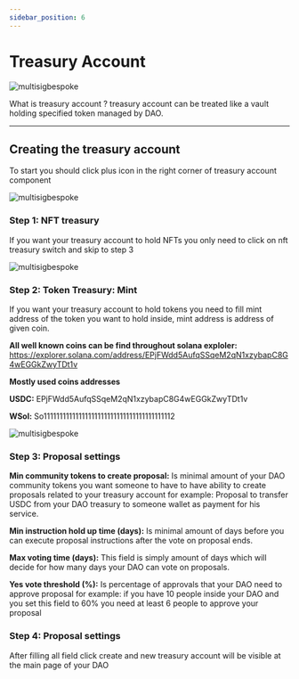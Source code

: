 ```yaml
---
sidebar_position: 6
---
```


# Treasury Account

![multisigbespoke](/img/multisig-DAO/treasuryAccount/vaults.png)

What is treasury account ? treasury account can be treated like a vault holding specified token managed by DAO.

---

## Creating the treasury account

To start you should click plus icon in the right corner of treasury account component

![multisigbespoke](/img/multisig-DAO/treasuryAccount/vaults.png)

### Step 1: NFT treasury

If you want your treasury account to hold NFTs you only need to click on nft treasury switch and skip to step 3

![multisigbespoke](/img/multisig-DAO/treasuryAccount/nft.png)

### Step 2: Token Treasury: Mint

If you want your treasury account to hold tokens you need to fill mint address of the token you want to hold inside, mint address is address of given coin.

**All well known coins can be find throughout solana exploler:** https://explorer.solana.com/address/EPjFWdd5AufqSSqeM2qN1xzybapC8G4wEGGkZwyTDt1v

**Mostly used coins addresses**

**USDC:** EPjFWdd5AufqSSqeM2qN1xzybapC8G4wEGGkZwyTDt1v

**WSol:** So11111111111111111111111111111111111111112

![multisigbespoke](/img/multisig-DAO/treasuryAccount/usdc.png)

### Step 3: Proposal settings

**Min community tokens to create proposal:** Is minimal amount of your DAO community tokens you want someone to have to have ability to create proposals related to your treasury account for example: Proposal to transfer USDC from your DAO treasury to someone wallet as payment for his service.

**Min instruction hold up time (days):** Is minimal amount of days before you can execute proposal instructions after the vote on proposal ends.

**Max voting time (days):** This field is simply amount of days which will decide for how many days your DAO can vote on proposals.

**Yes vote threshold (%):** Is percentage of approvals that your DAO need to approve proposal for example: if you have 10 people inside your DAO and you set this field to 60% you need at least 6 people to approve your proposal

### Step 4: Proposal settings

After filling all field click create and new treasury account will be visible at the main page of your DAO
